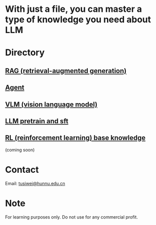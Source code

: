 # With just a file, you can master a type of knowledge you need about LLM

# Directory
## [RAG (retrieval-augmented generation)](https://github.com/TuuSiwei/A-file-A-knowledge/blob/main/RAG.pdf)
## [Agent](https://github.com/TuuSiwei/A-file-A-knowledge/blob/main/Agent.pdf) 
## [VLM (vision language model)](https://github.com/TuuSiwei/A-file-A-knowledge/blob/main/VLM.pdf) 
## [LLM pretrain and sft](https://github.com/TuuSiwei/A-file-A-knowledge/blob/main/pretrain_sft.pdf)
## [RL (reinforcement learning) base knowledge](https://github.com/TuuSiwei/A-file-A-knowledge/blob/main/dl_base.pdf)
(coming soon)

# Contact
Email: tusiwei@hunnu.edu.cn

# Note
For learning purposes only. Do not use for any commercial profit.
